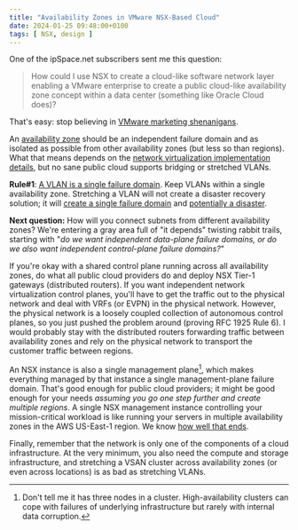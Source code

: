 ```yaml
---
title: "Availability Zones in VMware NSX-Based Cloud"
date: 2024-01-25 09:48:00+0100
tags: [ NSX, design ]
---
```

One of the ipSpace.net subscribers sent me this question:

>  How could I use NSX to create a cloud-like software network layer enabling a VMware enterprise to create a public cloud-like availability zone concept within a data center (something like Oracle Cloud does)?

That's easy: stop believing in [VMware marketing shenanigans](/2020/09/disaster-recovery-vendor-marketing.html).
<!--more-->
An [availability zone](/2021/02/public-cloud-regions-availability-zones.html) should be an independent failure domain and as isolated as possible from other availability zones (but less so than regions). What that means depends on the [network virtualization implementation details](/2021/02/vpc-subnets-aws-azure-gcp.html), but no sane public cloud supports bridging or stretched VLANs.

**Rule#1**: [A VLAN is a single failure domain](/2012/05/layer-2-network-is-single-failure.html). Keep VLANs within a single availability zone. Stretching a VLAN will not create a disaster recovery solution; it will [create a single failure domain](/2019/12/disaster-recover-and-failure-domains.html) and [potentially a disaster](/2013/01/long-distance-vmotion-stretched-ha.html).

**Next question:** How will you connect subnets from different availability zones? We're entering a gray area full of "it depends" twisting rabbit trails, starting with "_do we want independent data-plane failure domains, or do we also want independent control-plane failure domains?_"

If you're okay with a shared control plane running across all availability zones, do what all public cloud providers do and deploy NSX Tier-1 gateways (distributed routers). If you want independent network virtualization control planes, you'll have to get the traffic out to the physical network and deal with VRFs (or EVPN) in the physical network. However, the physical network is a loosely coupled collection of autonomous control planes, so you just pushed the problem around (proving RFC 1925 Rule 6). I would probably stay with the distributed routers forwarding traffic between availability zones and rely on the physical network to transport the customer traffic between regions.

An NSX instance is also a single management plane[^NC], which makes everything managed by that instance a single management-plane failure domain. That's good enough for public cloud providers; it might be good enough for your needs *assuming you go one step further and create multiple regions*. A single NSX management instance controlling your mission-critical workload is like running your servers in multiple availability zones in the AWS US-East-1 region. We know [how well that ends](https://aws.amazon.com/message/65648/).

Finally, remember that the network is only one of the components of a cloud infrastructure. At the very minimum, you also need the compute and storage infrastructure, and stretching a VSAN cluster across availability zones (or even across locations) is as bad as stretching VLANs.

[^NC]: Don't tell me it has three nodes in a cluster. High-availability clusters can cope with failures of underlying infrastructure but rarely with internal data corruption.